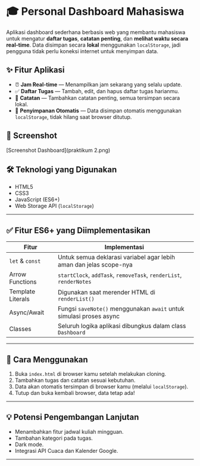 # 🎓 Personal Dashboard Mahasiswa

Aplikasi dashboard sederhana berbasis web yang membantu mahasiswa untuk mengatur **daftar tugas**, **catatan penting**, dan **melihat waktu secara real-time**. Data disimpan secara **lokal** menggunakan `localStorage`, jadi pengguna tidak perlu koneksi internet untuk menyimpan data.

## ✨ Fitur Aplikasi

- ⏰ **Jam Real-time** — Menampilkan jam sekarang yang selalu update.
- ✅ **Daftar Tugas** — Tambah, edit, dan hapus daftar tugas harianmu.
- 📝 **Catatan** — Tambahkan catatan penting, semua tersimpan secara lokal.
- 💾 **Penyimpanan Otomatis** — Data disimpan otomatis menggunakan `localStorage`, tidak hilang saat browser ditutup.

## 📸 Screenshot


[Screenshot Dashboard](praktikum 2.png)

## 🛠️ Teknologi yang Digunakan

- HTML5
- CSS3
- JavaScript (ES6+)
- Web Storage API (`localStorage`)

---

## ✅ Fitur ES6+ yang Diimplementasikan

| Fitur                 | Implementasi                                                                 |
|----------------------|------------------------------------------------------------------------------|
| `let` & `const`       | Untuk semua deklarasi variabel agar lebih aman dan jelas scope-nya          |
| Arrow Functions       | `startClock`, `addTask`, `removeTask`, `renderList`, `renderNotes`          |
| Template Literals     | Digunakan saat merender HTML di `renderList()`                              |
| Async/Await           | Fungsi `saveNote()` menggunakan `await` untuk simulasi proses async         |
| Classes               | Seluruh logika aplikasi dibungkus dalam class `Dashboard`                   |

---

## 🧠 Cara Menggunakan

1. Buka `index.html` di browser kamu setelah melakukan cloning.
2. Tambahkan tugas dan catatan sesuai kebutuhan.
3. Data akan otomatis tersimpan di browser kamu (melalui `localStorage`).
4. Tutup dan buka kembali browser, data tetap ada!

---

## 💡 Potensi Pengembangan Lanjutan

- Menambahkan fitur jadwal kuliah mingguan.
- Tambahan kategori pada tugas.
- Dark mode.
- Integrasi API Cuaca dan Kalender Google.

---